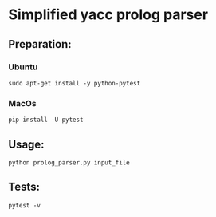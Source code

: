 # Simplified yacc prolog parser
## Preparation:
### Ubuntu
```
sudo apt-get install -y python-pytest
```
### MacOs
```
pip install -U pytest
```
## Usage:
```
python prolog_parser.py input_file
```
## Tests:
```
pytest -v
```
